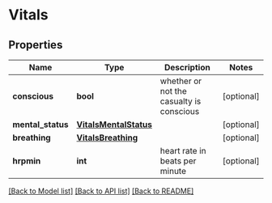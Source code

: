 # Vitals

## Properties
Name | Type | Description | Notes
------------ | ------------- | ------------- | -------------
**conscious** | **bool** | whether or not the casualty is conscious | [optional] 
**mental_status** | [**VitalsMentalStatus**](VitalsMentalStatus.md) |  | [optional] 
**breathing** | [**VitalsBreathing**](VitalsBreathing.md) |  | [optional] 
**hrpmin** | **int** | heart rate in beats per minute | [optional] 

[[Back to Model list]](../README.md#documentation-for-models) [[Back to API list]](../README.md#documentation-for-api-endpoints) [[Back to README]](../README.md)

